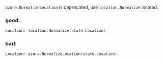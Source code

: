 `azure.NormalizeLocation` is deprecated, use `location.Normalize` instead.

### good:
```go
Location: location.Normalize(state.Location),
```

### bad:
```go
Location: azure.NormalizeLocation(state.Location),
```
